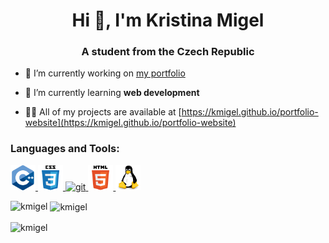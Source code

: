 <h1 align="center">Hi 👋, I'm Kristina Migel</h1>
<h3 align="center">A student from the Czech Republic</h3>

- 🔭 I’m currently working on [my portfolio](https://github.com/kmigel/portfolio-website)

- 🌱 I’m currently learning **web development**

- 👨‍💻 All of my projects are available at [https://kmigel.github.io/portfolio-website](https://kmigel.github.io/portfolio-website)

<h3 align="left">Languages and Tools:</h3>
<p align="left"> <a href="https://www.w3schools.com/cpp/" target="_blank" rel="noreferrer"> <img src="https://raw.githubusercontent.com/devicons/devicon/master/icons/cplusplus/cplusplus-original.svg" alt="cplusplus" width="40" height="40"/> </a> <a href="https://www.w3schools.com/css/" target="_blank" rel="noreferrer"> <img src="https://raw.githubusercontent.com/devicons/devicon/master/icons/css3/css3-original-wordmark.svg" alt="css3" width="40" height="40"/> </a> <a href="https://git-scm.com/" target="_blank" rel="noreferrer"> <img src="https://www.vectorlogo.zone/logos/git-scm/git-scm-icon.svg" alt="git" width="40" height="40"/> </a> <a href="https://www.w3.org/html/" target="_blank" rel="noreferrer"> <img src="https://raw.githubusercontent.com/devicons/devicon/master/icons/html5/html5-original-wordmark.svg" alt="html5" width="40" height="40"/> </a> <a href="https://www.linux.org/" target="_blank" rel="noreferrer"> <img src="https://raw.githubusercontent.com/devicons/devicon/master/icons/linux/linux-original.svg" alt="linux" width="40" height="40"/> </a> </p>

<p><img align="left" src="https://github-readme-stats.vercel.app/api/top-langs?username=kmigel&show_icons=true&theme=dark&locale=en&layout=compact" alt="kmigel" /></p>

<p>&nbsp;<img align="center" src="https://github-readme-stats.vercel.app/api?username=kmigel&show_icons=true&theme=dark&locale=en" alt="kmigel" /></p>

<p><img align="center" src="https://github-readme-streak-stats.herokuapp.com/?user=kmigel&theme=dark" alt="kmigel" /></p>
